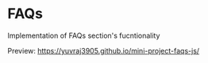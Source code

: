 # FAQs

Implementation of FAQs section's fucntionality

Preview: https://yuvraj3905.github.io/mini-project-faqs-js/ 

